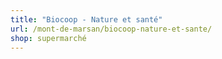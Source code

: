 ```yaml
---
title: "Biocoop - Nature et santé"
url: /mont-de-marsan/biocoop-nature-et-sante/
shop: supermarché
---
```

